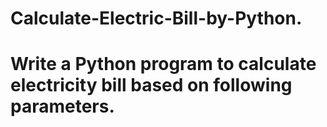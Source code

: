 # Calculate-Electric-Bill-by-Python.
#  Write a Python program to calculate electricity bill based on following parameters.
